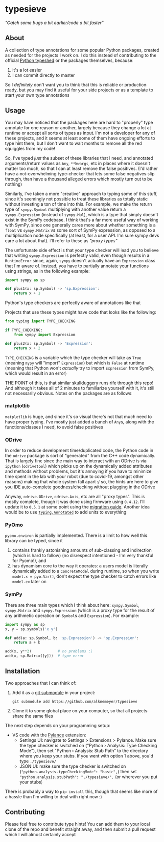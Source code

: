 # typesieve

_"Catch some bugs a bit earlier/code a bit faster"_


## About

A collection of type annotations for some popular Python packages, created as needed for the projects I work on. I do this instead of contributing to the official [Python typeshed](https://github.com/python/typeshed/tree/master/third_party) or the packages themselves, because:

1. it's a lot easier
2. I can commit directly to master

So I _definitely_ don't want you to think that this is reliable or production ready, but you may find it useful for your side projects or as a template to start your own type annotations


## Usage

You may have noticed that the packages here are hard to "properly" type annotate for one reason or another, largely because they change a lot at runtime or accept all sorts of types as input. I'm not a developer for any of these projects, and it seems at least some of them have ongoing efforts to type hint them, but I don't want to wait months to remove all the red squiggles from my code!

So, I've typed _just_ the subset of these libraries that I need, and annotated arguments/return values as `Any`, `**kwargs`, etc in places where it doesn't matter too much, so that I can at least remove the false positives. (I'd rather have a not-overwhelming type-checker that lets some false negatives slip through, than have a thousand alleged errors which mostly turn out to be nothing)

Similarly, I've taken a more "creative" approach to typing some of this stuff, since it's seemingly not possible to treat these libraries as totally static without investing a ton of time into this. For example, we make the return type of `sympy.Symbol` multiplying with another value return a `sympy.Expression` (instead of `sympy.Mul`), which is a type that simply doesn't exist in the SymPy codebase. I think that's a far more useful way of working with SymPy, since one generally cares more about whether something is a `float` vs `sympy.Matrix` vs some sort of SymPy expression, as opposed to a multiplication node specifically (at least, for a user API. I'm sure sympy devs care a lot about that). I'll refer to these as _"proxy types"_

The unfortunate side effect is that your type checker will lead you to believe that writing `sympy.Expression` is perfectly valid, even though results in a `RuntimeError` since, again, `sympy` doesn't actually have an `Expression` class that I'm aware of. Instead, you have to partially annotate your functions using strings, as in the following example:

```python
import sympy as sp

def plus1(x: sp.Symbol) -> 'sp.Expression':
    return x + 1
```

Python's type checkers are perfectly aware of annotations like that

Projects that use these types might have code that looks like the following:

```python
from typing import TYPE_CHECKING

if TYPE_CHECKING:
    from sympy import Expression

def plus2(x: sp.Symbol) -> 'Expression':
    return x + 2
```

`TYPE_CHECKING` is a variable which the type checker will take as `True` (meaning `mypy` will "import" `Expression`) but which is `False` at runtime (meaning that Python won't _actually_ try to import `Expression` from SymPy, which would result in an error)

THE POINT of this, is that similar skullduggery runs rife through this repo! And although it takes all of 2 minutes to familiarize yourself with it, it's still not necessarily obvious. Notes on the packages are as follows:


### matplotlib

`matplotlib` is huge, and since it's so visual there's not that much need to have proper typing. I've mostly just added a bunch of `Any`s, along with the functions/classes I need, to avoid false positives


### ODrive

In order to reduce development time/duplicated code, the Python code in the `odrive` package is sort of "generated" from the C++ code dynamically. That is largely fine since the main way to interact with an ODrive is via `ipython` (`odrivetool`) which picks up on the dynamically added attributes and methods without problems, but it's annoying if you have to minimize time spent in the lab with your robot (due to covid-19, amongst other reasons) making that whole system fall apart :/ so, the hints are here to give you IDE auto-complete goodness/checking without plugging in the ODrive

Anyway, `odrive.ODrive`, `odrive.Axis`, etc are all "proxy types". This is mostly complete, though it was done using firmware using `0.4.12`. I'll update it to `0.5.1` at some point using the [migration guide](https://docs.odriverobotics.com/migration). Another idea would be to use [`typing.Annotated`](https://realpython.com/python39-new-features/#annotated-type-hints) to add units to everything


### PyOmo

`pyomo.environ` is partially implemented. There is a limit to how well this library can be typed, since it
1. contains frankly astonishing amounts of sub-classing and indirection (which is hard to follow) (no disrespect intentioned - I'm very thankful for Pyomo!), and
2. has dynamism core to the way it operates: a users model is literally dynamically added to a `ConcreteModel` during runtime, so when you write `model.x = pyo.Var()`, don't expect the type checker to catch errors like `model.ex` later on


### SymPy

There are three main types which I think about here: `sympy.Symbol`, `sympy.Matrix` and `sympy.Expression` (which is a proxy type for the result of any arithmetic operation on `Symbol`s and `Expression`). For example:

```python
import sympy as sp
x, y = sp.symbols('x y')

def add(a: sp.Symbol, b: 'sp.Expression') -> 'sp.Expression':
    return a + b

add(x, y**2)            # no problems :)
add(x, sp.Matrix([y]))  # type error
```


## Installation

Two approaches that I can think of:

1. Add it as a [git submodule](https://git-scm.com/book/en/v2/Git-Tools-Submodules) in your project:
   ```
   git submodule add https://github.com/alknemeyer/typesieve
   ```
2. Clone it to some global place on your computer, so that all projects share the same files

The next step depends on your programming setup:

- VS code with the [Pylance](https://marketplace.visualstudio.com/items?itemName=ms-python.vscode-pylance) extension:
    - Settings UI: navigate to Settings > Extensions > Pylance. Make sure the type checker is switched on ("Python › Analysis: Type Checking Mode"), then set "Python › Analysis: Stub Path" to the directory where you keep your stubs. If you went with option 1 above, you'd type `./typesieve/`
    - JSON UI: make sure the type checker is switched on (`"python.analysis.typeCheckingMode": "basic",`) then set `"python.analysis.stubPath": "./typesieve/",` (or wherever you put your stubs)

There is probably a way to `pip install` this, though that seems like more of a hassle than I'm willing to deal with right now :)


## Contributing

Please feel free to contribute type hints! You can add them to your local clone of the repo and benefit straight away, and then submit a pull request which I will almost certainly accept
